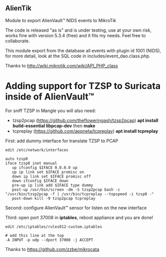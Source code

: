 ## AlienTik
Module to export AlienVault™ NIDS events to MikroTik

The code is released "as is" and is under testing, use at your own risk, works 
fine with version 5.3.4 (free) and it fits my needs. Feel free to collaborate.

This module export from the database all events with plugin id 1001 (NIDS), for
more detail, look at the SQL code in includes/event_dao.class.php.

Thanks to http://wiki.mikrotik.com/wiki/API_PHP_class

# Adding support for TZSP to Suricata inside of AlienVault™

For sniff TZSP in Mangle you will also need:
- tzsp2pcap (https://github.com/thefloweringash/tzsp2pcap) **apt install build-essential libpcap-dev** then **make**
- tcpreplay (https://github.com/appneta/tcpreplay) **apt install tcpreplay**

First: add dummy interface for translate TZSP to PCAP
```
edit /etc/network/interfaces

auto tzsp0
iface tzsp0 inet manual
   up ifconfig $IFACE 0.0.0.0 up
   up ip link set $IFACE promisc on
   down ip link set $IFACE promisc off
   down ifconfig $IFACE down
   pre-up ip link add $IFACE type dummy
   post-up /usr/bin/screen -dm -S tzsp2pcap bash -c "/usr/bin/tzsp2pcap -f | /usr/bin/tcpreplay --topspeed -i tzsp0 -"
   post-down kill -9 tzsp2pcap tcpreplay
```

Second: configure AlienVault™ sensor for listen on the new interface

Third: open port 37008 in **iptables**, reboot appliance and you are done!
```
edit /etc/iptables/rules012-custom.iptables

# add this line at the top
-A INPUT -p udp --dport 37008 -j ACCEPT
```

Thanks to https://github.com/zzbe/mikrocata
